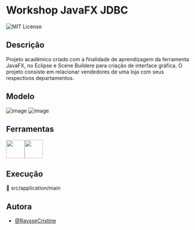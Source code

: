 # Workshop JavaFX JDBC
![MIT License](https://img.shields.io/badge/License-MIT-green.svg?style=for-the-badge)

## Descrição
Projeto acadêmico criado com a finalidade de aprendizagem da ferramenta JavaFX, no Eclipse e Scene Buildere para criação de interface gráfica. O projeto consiste em 
relacionar vendedores de uma loja com seus respectivos departamentos.

## Modelo
![image](https://github.com/RaysseCristine/workshop-javafx-jdbc/assets/149397340/15c54756-3eae-42bb-93f5-11e796ac837a)
![image](https://github.com/RaysseCristine/workshop-javafx-jdbc/assets/149397340/5f1e738a-34d6-4f49-bc3f-9950285bf00f)

## Ferramentas
<img loading="lazy" src="https://cdn.jsdelivr.net/gh/devicons/devicon/icons/java/java-original.svg" width="50" height="50"/><img loading="lazy" src="https://cdn.jsdelivr.net/gh/devicons/devicon/icons/mysql/mysql-plain.svg" width="50" height="50" />

## Execução 
:file_folder: src/application/main

## Autora
- [@RaysseCristine](https://github.com/RaysseCristine)
